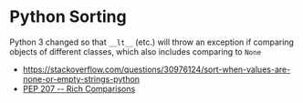 # Python Sorting

Python 3 changed so that `__lt__` (etc.) will throw an exception if comparing objects of different classes, which also includes comparing to `None`

* <https://stackoverflow.com/questions/30976124/sort-when-values-are-none-or-empty-strings-python>
* [PEP 207 -- Rich Comparisons](https://www.python.org/dev/peps/pep-0207/)